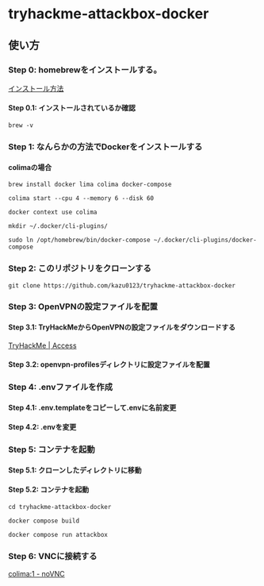 # tryhackme-attackbox-docker

## 使い方

### **Step 0: homebrewをインストールする。**
[インストール方法](https://brew.sh/ja/)
#### Step 0.1: インストールされているか確認
```
brew -v
```

### **Step 1: なんらかの方法でDockerをインストールする**

#### colimaの場合
```
brew install docker lima colima docker-compose
```
```
colima start --cpu 4 --memory 6 --disk 60
```
```
docker context use colima
```
```
mkdir ~/.docker/cli-plugins/
```
```
sudo ln /opt/homebrew/bin/docker-compose ~/.docker/cli-plugins/docker-compose
```

### **Step 2: このリポジトリをクローンする**
```
git clone https://github.com/kazu0123/tryhackme-attackbox-docker
```

### **Step 3: OpenVPNの設定ファイルを配置**

#### Step 3.1: TryHackMeからOpenVPNの設定ファイルをダウンロードする

[TryHackMe | Access](https://tryhackme.com/r/access)

#### Step 3.2: openvpn-profilesディレクトリに設定ファイルを配置

### **Step 4: .envファイルを作成**

#### Step 4.1: .env.templateをコピーして.envに名前変更

#### Step 4.2: .envを変更

### **Step 5: コンテナを起動**

#### Step 5.1: クローンしたディレクトリに移動

#### Step 5.2: コンテナを起動
```
cd tryhackme-attackbox-docker
```
```
docker compose build
```
```
docker compose run attackbox
```

### Step 6: VNCに接続する

[colima:1 - noVNC](http://localhost:8080/vnc.html)
